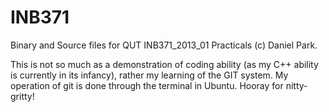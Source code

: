 INB371
======
Binary and Source files for QUT INB371_2013_01 Practicals
(c) Daniel Park.

This is not so much as a demonstration of coding ability (as my C++ ability is currently in its infancy), rather my learning of the GIT system.
My operation of git is done through the terminal in Ubuntu. Hooray for nitty-gritty!
